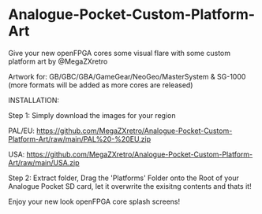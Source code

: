 # Analogue-Pocket-Custom-Platform-Art
Give your new openFPGA cores some visual flare with some custom platform art by @MegaZXretro

Artwork for:
GB/GBC/GBA/GameGear/NeoGeo/MasterSystem & SG-1000
(more formats will be added as more cores are released)

INSTALLATION:

Step 1:
Simply download the images for your region

PAL/EU:
https://github.com/MegaZXretro/Analogue-Pocket-Custom-Platform-Art/raw/main/PAL%20-%20EU.zip

USA:
https://github.com/MegaZXretro/Analogue-Pocket-Custom-Platform-Art/raw/main/USA.zip

Step 2:
Extract folder, Drag the 'Platforms' Folder onto the Root of your Analogue Pocket SD card, let it overwrite the exisitng contents and thats it!

Enjoy your new look openFPGA core splash screens!

